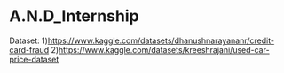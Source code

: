 # A.N.D_Internship
Dataset:
1)https://www.kaggle.com/datasets/dhanushnarayananr/credit-card-fraud
2)https://www.kaggle.com/datasets/kreeshrajani/used-car-price-dataset
